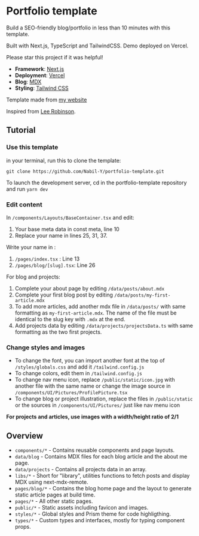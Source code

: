 # Portfolio template

Build a SEO-friendly blog/portfolio in less than 10 minutes with this template.

Built with Next.js, TypeScript and TailwindCSS. Demo deployed on Vercel.

Please star this project if it was helpful!

- **Framework**: [Next.js](https://nextjs.org/)
- **Deployment**: [Vercel](https://vercel.com)
- **Blog**: [MDX](https://mdxjs.com/)
- **Styling**: [Tailwind CSS](https://tailwindcss.com/)

Template made from [my website](https://nabil-y.com)

Inspired from [Lee Robinson](https://leerob.io).

## Tutorial

### Use this template

in your terminal, run this to clone the template:

`git clone https://github.com/Nabil-Y/portfolio-template.git`

To launch the development server, cd in the portfolio-template repository and run `yarn dev`

### Edit content

In `/components/Layouts/BaseContainer.tsx` and edit:

1. Your base meta data in const meta, line 10
1. Replace your name in lines 25, 31, 37.

Write your name in :

1. `/pages/index.tsx` : Line 13
1. `/pages/blog/[slug].tsx`: Line 26

For blog and projects:

1. Complete your about page by editing `/data/posts/about.mdx`
1. Complete your first blog post by editing `/data/posts/my-first-article.mdx`
1. To add more articles, add another mdx file in `/data/posts/` with same formatting as `my-first-article.mdx`. The name of the file must be identical to the slug key with `.mdx` at the end.
1. Add projects data by editing `/data/projects/projectsData.ts` with same formatting as the two first projects.

### Change styles and images

- To change the font, you can import another font at the top of `/styles/globals.css` and add it `/tailwind.config.js`
- To change colors, edit them in `/tailwind.config.js`
- To change nav menu icon, replace `/public/static/icon.jpg` with another file with the same name or change the image source in `/components/UI/Pictures/ProfilePicture.tsx`
- To change blog or project illustration, replace the files in `/public/static` or the sources in `/components/UI/Pictures/` just like nav menu icon

**For projects and articles, use images with a width/height ratio of 2/1**

## Overview

- `components/*` - Contains reusable components and page layouts.
- `data/blog` - Contains MDX files for each blog article and the about me page.
- `data/projects` - Contains all projects data in an array.
- `libs/*` - Short for "library", utilities functions to fetch posts and display MDX using next-mdx-remote.
- `pages/blog/*` - Contains the blog home page and the layout to generate static article pages at build time.
- `pages/*` - All other static pages.
- `public/*` - Static assets including favicon and images.
- `styles/*` - Global styles and Prism theme for code highligthing.
- `types/*` - Custom types and interfaces, mostly for typing component props.
